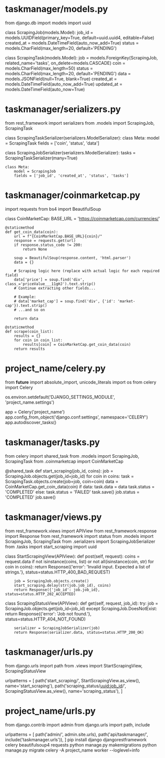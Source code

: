 # taskmanager/models.py

from django.db import models
import uuid

class ScrapingJob(models.Model):
    job_id = models.UUIDField(primary_key=True, default=uuid.uuid4, editable=False)
    created_at = models.DateTimeField(auto_now_add=True)
    status = models.CharField(max_length=20, default='PENDING')

class ScrapingTask(models.Model):
    job = models.ForeignKey(ScrapingJob, related_name='tasks', on_delete=models.CASCADE)
    coin = models.CharField(max_length=50)
    status = models.CharField(max_length=20, default='PENDING')
    data = models.JSONField(null=True, blank=True)
    created_at = models.DateTimeField(auto_now_add=True)
    updated_at = models.DateTimeField(auto_now=True)
# taskmanager/serializers.py

from rest_framework import serializers
from .models import ScrapingJob, ScrapingTask

class ScrapingTaskSerializer(serializers.ModelSerializer):
    class Meta:
        model = ScrapingTask
        fields = ['coin', 'status', 'data']

class ScrapingJobSerializer(serializers.ModelSerializer):
    tasks = ScrapingTaskSerializer(many=True)

    class Meta:
        model = ScrapingJob
        fields = ['job_id', 'created_at', 'status', 'tasks']
# taskmanager/coinmarketcap.py

import requests
from bs4 import BeautifulSoup

class CoinMarketCap:
    BASE_URL = 'https://coinmarketcap.com/currencies/'

    @staticmethod
    def get_coin_data(coin):
        url = f"{CoinMarketCap.BASE_URL}{coin}/"
        response = requests.get(url)
        if response.status_code != 200:
            return None

        soup = BeautifulSoup(response.content, 'html.parser')
        data = {}

        # Scraping logic here (replace with actual logic for each required field)
        data['price'] = soup.find('div', class_='priceValue___11gHJ').text.strip()
        # Continue extracting other fields...

        # Example:
        # data['market_cap'] = soup.find('div', {'id': 'market-cap'}).text.strip()
        # ...and so on

        return data

    @staticmethod
    def scrape(coin_list):
        results = {}
        for coin in coin_list:
            results[coin] = CoinMarketCap.get_coin_data(coin)
        return results
# project_name/celery.py

from __future__ import absolute_import, unicode_literals
import os
from celery import Celery

os.environ.setdefault('DJANGO_SETTINGS_MODULE', 'project_name.settings')

app = Celery('project_name')
app.config_from_object('django.conf:settings', namespace='CELERY')
app.autodiscover_tasks()
# taskmanager/tasks.py

from celery import shared_task
from .models import ScrapingJob, ScrapingTask
from .coinmarketcap import CoinMarketCap

@shared_task
def start_scraping(job_id, coins):
    job = ScrapingJob.objects.get(job_id=job_id)
    for coin in coins:
        task = ScrapingTask.objects.create(job=job, coin=coin)
        data = CoinMarketCap.get_coin_data(coin)
        if data:
            task.data = data
            task.status = 'COMPLETED'
        else:
            task.status = 'FAILED'
        task.save()
    job.status = 'COMPLETED'
    job.save()
# taskmanager/views.py

from rest_framework.views import APIView
from rest_framework.response import Response
from rest_framework import status
from .models import ScrapingJob, ScrapingTask
from .serializers import ScrapingJobSerializer
from .tasks import start_scraping
import uuid

class StartScrapingView(APIView):
    def post(self, request):
        coins = request.data
        if not isinstance(coins, list) or not all(isinstance(coin, str) for coin in coins):
            return Response({'error': 'Invalid input. Expected a list of strings.'}, status=status.HTTP_400_BAD_REQUEST)
        
        job = ScrapingJob.objects.create()
        start_scraping.delay(str(job.job_id), coins)
        return Response({'job_id': job.job_id}, status=status.HTTP_202_ACCEPTED)

class ScrapingStatusView(APIView):
    def get(self, request, job_id):
        try:
            job = ScrapingJob.objects.get(job_id=job_id)
        except ScrapingJob.DoesNotExist:
            return Response({'error': 'Job not found.'}, status=status.HTTP_404_NOT_FOUND)
        
        serializer = ScrapingJobSerializer(job)
        return Response(serializer.data, status=status.HTTP_200_OK)
# taskmanager/urls.py

from django.urls import path
from .views import StartScrapingView, ScrapingStatusView

urlpatterns = [
    path('start_scraping/', StartScrapingView.as_view(), name='start_scraping'),
    path('scraping_status/<uuid:job_id>/', ScrapingStatusView.as_view(), name='scraping_status'),
]
# project_name/urls.py

from django.contrib import admin
from django.urls import path, include

urlpatterns = [
    path('admin/', admin.site.urls),
    path('api/taskmanager/', include('taskmanager.urls')),
]
pip install django djangorestframework celery beautifulsoup4 requests
python manage.py makemigrations
python manage.py migrate
celery -A project_name worker --loglevel=info
